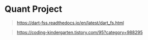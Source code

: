 # Quant Project

> https://dart-fss.readthedocs.io/en/latest/dart_fs.html

> https://coding-kindergarten.tistory.com/95?category=988295